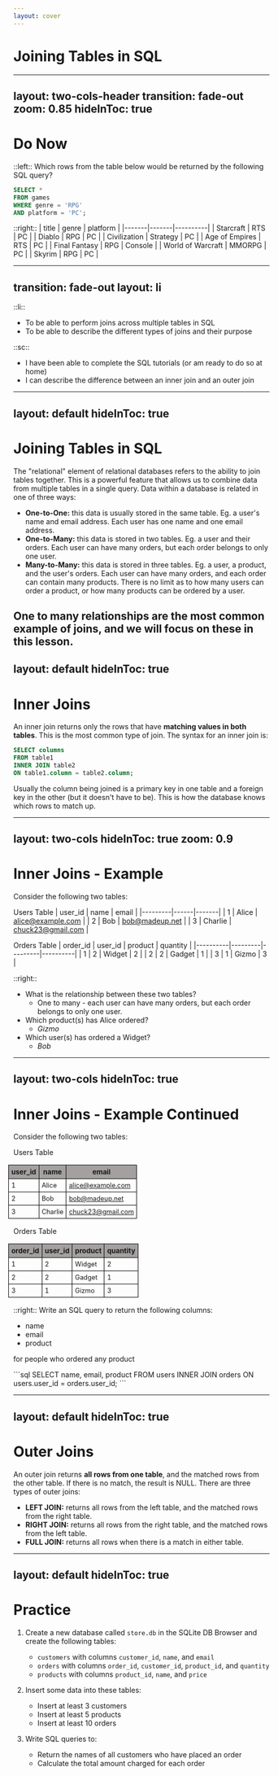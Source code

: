 ```yaml
---
layout: cover
---
```


# Joining Tables in SQL

---
layout: two-cols-header
transition: fade-out
zoom: 0.85
hideInToc: true
---
# Do Now

::left::
Which rows from the table below would be returned by the following SQL query?

```sql
SELECT *
FROM games
WHERE genre = 'RPG'
AND platform = 'PC';
```
::right::
| title | genre | platform |
|-------|-------|----------|
| Starcraft | RTS | PC |
| Diablo | RPG | PC |
| Civilization | Strategy | PC |
| Age of Empires | RTS | PC |
| Final Fantasy | RPG | Console |
| World of Warcraft | MMORPG | PC |
| Skyrim | RPG | PC |

<style>
th {
  background-color:rgb(164, 160, 160);
  font-weight: bold;
  border: 1px solid black;
}

td {
  border-collapse: collapse;
  border: 1px solid black;
}
</style>
---
transition: fade-out
layout: li
---
::li::
- To be able to perform joins across multiple tables in SQL
- To be able to describe the different types of joins and their purpose

::sc::
- I have been able to complete the SQL tutorials (or am ready to do so at home)
- I can describe the difference between an inner join and an outer join

---
layout: default
hideInToc: true
---

# Joining Tables in SQL

The "relational" element of relational databases refers to the ability to join tables together. This is a powerful feature that allows us to combine data from multiple tables in a single query. Data within a database is related in one of three ways:

<v-clicks depth="1">

- **One-to-One:** this data is usually stored in the same table. Eg. a user's name and email address. Each user has one name and one email address.
- **One-to-Many:** this data is stored in two tables. Eg. a user and their orders. Each user can have many orders, but each order belongs to only one user.
- **Many-to-Many:** this data is stored in three tables. Eg. a user, a product, and the user's orders. Each user can have many orders, and each order can contain many products. There is no limit as to how many users can order a product, or how many products can be ordered by a user.


<span v-mark>One to many relationships</span> are the most common example of joins, and we will focus on these in this lesson.
</v-clicks>
---
layout: default
hideInToc: true
---
# Inner Joins

An inner join returns only the rows that have **matching values in both tables**. This is the most common type of join. The syntax for an inner join is:

```sql
SELECT columns
FROM table1
INNER JOIN table2
ON table1.column = table2.column;
```

Usually the column being joined is a primary key in one table and a foreign key in the other (but it doesn't have to be). This is how the database knows which rows to match up.

---
layout: two-cols
hideInToc: true
zoom: 0.9
---
# Inner Joins - Example

Consider the following two tables:

Users Table
| user_id | name | email |
|---------|------|-------|
| 1 | Alice | alice@example.com |
| 2 | Bob | bob@madeup.net |
| 3 | Charlie | chuck23@gmail.com |

Orders Table
| order_id | user_id | product | quantity |
|----------|---------|---------|----------|
| 1 | 2 | Widget | 2 |
| 2 | 2 | Gadget | 1 |
| 3 | 1 | Gizmo | 3 |

<style>
th {
  background-color:rgb(164, 160, 160);
  font-weight: bold;
  border: 1px solid black;
  padding: 5px;
  font-size: 85%;
}

td {
  border-collapse: collapse;
  border: 1px solid black;
  padding: 5px;
  font-size: 80%;
}

table {
  margin-left: -10px;
}
</style>
::right::

<v-clicks depth="3">

- What is the relationship between these two tables? 
    - One to many - each user can have many orders, but each order belongs to only one user.
- Which product(s) has Alice ordered?
    - *Gizmo*
- Which user(s) has ordered a Widget?
    - *Bob*
</v-clicks>

---
layout: two-cols
hideInToc: true
---
# Inner Joins - Example Continued

Consider the following two tables:

Users Table

| user_id | name | email |
|---------|------|-------|
| 1 | Alice | alice@example.com |
| 2 | Bob | bob@madeup.net |
| 3 | Charlie | chuck23@gmail.com |

Orders Table

| order_id | user_id | product | quantity |
|----------|---------|---------|----------|
| 1 | 2 | Widget | 2 |
| 2 | 2 | Gadget | 1 |
| 3 | 1 | Gizmo | 3 |
<style>
th {
  background-color:rgb(164, 160, 160);
  font-weight: bold;
  border: 1px solid black;
  padding: 5px;
  font-size: 85%;
}

td {
  border-collapse: collapse;
  border: 1px solid black;
  padding: 5px;
  font-size: 80%;
}

table {
  margin-left: -10px;
}
</style>
::right::
Write an SQL query to return the following columns:

- name
- email
- product

for people who ordered any product

<v-click>
```sql
SELECT name, email, product
FROM users
INNER JOIN orders
ON users.user_id = orders.user_id;
```
</v-click>

---
layout: default
hideInToc: true
---
# Outer Joins

An outer join returns **all rows from one table**, and the matched rows from the other table. If there is no match, the result is NULL. There are three types of outer joins:

- **LEFT JOIN:** returns all rows from the left table, and the matched rows from the right table.
- **RIGHT JOIN:** returns all rows from the right table, and the matched rows from the left table.
- **FULL JOIN:** returns all rows when there is a match in either table.

---
layout: default
hideInToc: true
---
# Practice
1. Create a new database called `store.db` in the SQLite DB Browser and create the following tables:
    - `customers` with columns `customer_id`, `name`, and `email`
    - `orders` with columns `order_id`, `customer_id`, `product_id`, and `quantity`
    - `products` with columns `product_id`, `name`, and `price`

2. Insert some data into these tables:
    - Insert at least 3 customers
    - Insert at least 5 products
    - Insert at least 10 orders

3. Write SQL queries to:
    - Return the names of all customers who have placed an order
    - Calculate the total amount charged for each order


